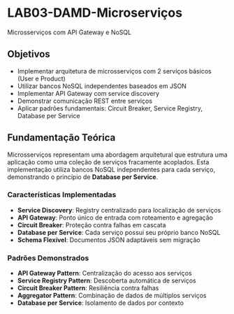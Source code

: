 # LAB03-DAMD-Microserviços
Microsserviços com API Gateway e NoSQL

## Objetivos
- Implementar arquitetura de microsserviços com 2 serviços básicos (User e Product)
- Utilizar bancos NoSQL independentes baseados em JSON
- Implementar API Gateway com service discovery
- Demonstrar comunicação REST entre serviços
- Aplicar padrões fundamentais: Circuit Breaker, Service Registry, Database per
Service
## Fundamentação Teórica
Microsserviços representam uma abordagem arquitetural que estrutura uma aplicação
como uma coleção de serviços fracamente acoplados. Esta implementação utiliza
bancos NoSQL independentes para cada serviço, demonstrando o princípio de
**Database per Service**.
### Características Implementadas
- **Service Discovery**: Registry centralizado para localização de serviços
- **API Gateway**: Ponto único de entrada com roteamento e agregação
- **Circuit Breaker**: Proteção contra falhas em cascata
- **Database per Service**: Cada serviço possui seu próprio banco NoSQL
- **Schema Flexível**: Documentos JSON adaptáveis sem migração
### Padrões Demonstrados
- **API Gateway Pattern**: Centralização do acesso aos serviços
- **Service Registry Pattern**: Descoberta automática de serviços
- **Circuit Breaker Pattern**: Resiliência contra falhas
- **Aggregator Pattern**: Combinação de dados de múltiplos serviços
- **Database per Service**: Isolamento de dados por contexto
